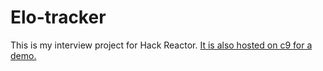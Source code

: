 # Elo-tracker

This is my interview project for Hack Reactor. [It is also hosted on c9 for a demo.](https://elo-tracker-jaylum.c9.io/)

